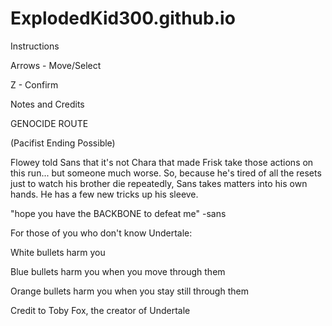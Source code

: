 # ExplodedKid300.github.io

Instructions

Arrows - Move/Select

Z - Confirm


Notes and Credits

GENOCIDE ROUTE

(Pacifist Ending Possible)

Flowey told Sans that it's not Chara that made Frisk take those actions on this run... but someone much worse. So, because he's tired of all the resets just to watch his brother die repeatedly, Sans takes matters into his own hands. He has a few new tricks up his sleeve.


"hope you have the BACKBONE to defeat me"
                                                                          -sans

For those of you who don't know Undertale:

White bullets harm you

Blue bullets harm you when you move through them

Orange bullets harm you when you stay still through them


Credit to Toby Fox, the creator of Undertale
